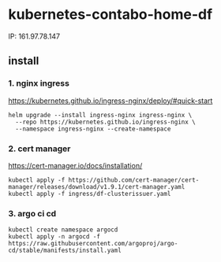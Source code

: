 # kubernetes-contabo-home-df

IP: 161.97.78.147


## install

### 1. nginx ingress

https://kubernetes.github.io/ingress-nginx/deploy/#quick-start

```
helm upgrade --install ingress-nginx ingress-nginx \
  --repo https://kubernetes.github.io/ingress-nginx \
  --namespace ingress-nginx --create-namespace
```

### 2. cert manager

https://cert-manager.io/docs/installation/

```
kubectl apply -f https://github.com/cert-manager/cert-manager/releases/download/v1.9.1/cert-manager.yaml
kubectl apply -f ingress/df-clusterissuer.yaml

```

### 3. argo ci cd

```
kubectl create namespace argocd
kubectl apply -n argocd -f https://raw.githubusercontent.com/argoproj/argo-cd/stable/manifests/install.yaml
```

